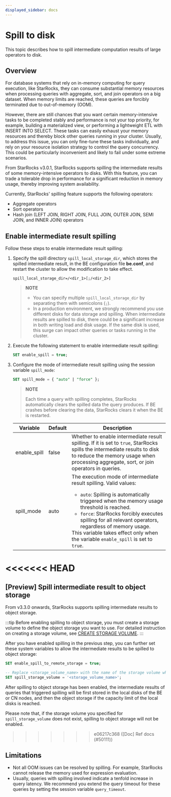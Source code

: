 ```yaml
---
displayed_sidebar: docs
---
```


# Spill to disk

This topic describes how to spill intermediate computation results of large operators to disk.

## Overview

For database systems that rely on in-memory computing for query execution, like StarRocks, they can consume substantial memory resources when processing queries with aggregate, sort, and join operators on a big dataset. When memory limits are reached, these queries are forcibly terminated due to out-of-memory (OOM).

However, there are still chances that you want certain memory-intensive tasks to be completed stably and performance is not your top priority, for example, building a materialized view, or performing a lightweight ETL with INSERT INTO SELECT. These tasks can easily exhaust your memory resources and thereby block other queries running in your cluster. Usually, to address this issue, you can only fine-tune these tasks individually, and rely on your resource isolation strategy to control the query concurrency. This could be particularly inconvenient and likely to fail under some extreme scenarios.

From StarRocks v3.0.1, StarRocks supports spilling the intermediate results of some memory-intensive operators to disks. With this feature, you can trade a tolerable drop in performance for a significant reduction in memory usage, thereby improving system availability.

Currently, StarRocks' spilling feature supports the following operators:

- Aggregate operators
- Sort operators
- Hash join (LEFT JOIN, RIGHT JOIN, FULL JOIN, OUTER JOIN, SEMI JOIN, and INNER JOIN) operators

## Enable intermediate result spilling

Follow these steps to enable intermediate result spilling:

1. Specify the spill directory `spill_local_storage_dir`, which stores the spilled intermediate result, in the BE configuration file **be.conf**, and restart the cluster to allow the modification to take effect.

   ```Properties
   spill_local_storage_dir=/<dir_1>[;/<dir_2>]
   ```

   > **NOTE**
   >
   > - You can specify multiple `spill_local_storage_dir` by separating them with semicolons (`;`).
   > - In a production environment, we strongly recommend you use different disks for data storage and spilling. When intermediate results are spilled to disk, there could be a significant increase in both writing load and disk usage. If the same disk is used, this surge can impact other queries or tasks running in the cluster.

2. Execute the following statement to enable intermediate result spilling:

   ```SQL
   SET enable_spill = true;
   ```

3. Configure the mode of intermediate result spilling using the session variable `spill_mode`:

   ```SQL
   SET spill_mode = { "auto" | "force" };
   ```

   > **NOTE**
   >
   > Each time a query with spilling completes, StarRocks automatically clears the spilled data the query produces. If BE crashes before clearing the data, StarRocks clears it when the BE is restarted.

   | **Variable** | **Default** | **Description**                                              |
   | ------------ | ----------- | ------------------------------------------------------------ |
   | enable_spill | false       | Whether to enable intermediate result spilling. If it is set to `true`, StarRocks spills the intermediate results to disk to reduce the memory usage when processing aggregate, sort, or join operators in queries. |
   | spill_mode   | auto        | The execution mode of intermediate result spilling. Valid values:<ul><li>`auto`: Spilling is automatically triggered when the memory usage threshold is reached.</li><li>`force`: StarRocks forcibly executes spilling for all relevant operators, regardless of memory usage.</li></ul>This variable takes effect only when the variable `enable_spill` is set to `true`. |

<<<<<<< HEAD
=======
## [Preview] Spill intermediate result to object storage

From v3.3.0 onwards, StarRocks supports spilling intermediate results to object storage.

:::tip
Before enabling spilling to object storage, you must create a storage volume to define the object storage you want to use. For detailed instruction on creating a storage volume, see [CREATE STORAGE VOLUME](../../../sql-reference/sql-statements/cluster-management/storage_volume/CREATE_STORAGE_VOLUME.md).
:::

After you have enabled spilling in the previous step, you can further set these system variables to allow the intermediate results to be spilled to object storage:

```SQL
SET enable_spill_to_remote_storage = true;

-- Replace <storage_volume_name> with the name of the storage volume which you want to use.
SET spill_storage_volume = '<storage_volume_name>';
```

After spilling to object storage has been enabled, the intermediate results of queries that triggered spilling will be first stored in the local disks of the BE or CN nodes, and then the object storage if the capacity limit of the local disks is reached.

Please note that, if the storage volume you specified for `spill_storage_volume` does not exist, spilling to object storage will not be enabled.

>>>>>>> e06217c368 ([Doc] Ref docs (#50111))
## Limitations

- Not all OOM issues can be resolved by spilling. For example, StarRocks cannot release the memory used for expression evaluation.
- Usually, queries with spilling involved indicate a tenfold increase in query latency. We recommend you extend the query timeout for these queries by setting the session variable `query_timeout`.
